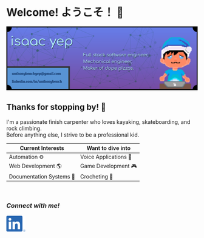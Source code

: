 # Welcome! ようこそ！ 👋

<img alt="GitHub Profile Banner" src="img/banner.png" width="700" />

## Thanks for stopping by! 👾
I'm a passionate finish carpenter who loves kayaking, skateboarding, and rock climbing.\
Before anything else, I strive to be a professional kid.

| Current Interests | Want to dive into |
|----|----|
| Automation ⚙ | Voice Applications 🎤 |
| Web Development 🌎 | Game Development 🎮 |
| Documentation Systems 📜 | Crocheting 🧶 |

<br />

### ***Connect with me!***
[<img alt="example image tag" src="img/linkedin.png" width="50" />](https://www.linkedin.com/in/anthonybench/)
